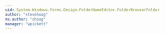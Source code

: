 ```yaml
---
uid: System.Windows.Forms.Design.FolderNameEditor.FolderBrowserFolder
author: "stevehoag"
ms.author: "shoag"
manager: "wpickett"
---
```


